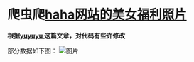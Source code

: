 # 爬虫爬[haha网站的美女福利照片](http://www.haha.mx/topic/1/new/)

**根据[yuyuyu ](https://zhuanlan.zhihu.com/p/24730075)这篇文章，对代码有些许修改**

部分数据如下图：
![图片](./img/1/png)